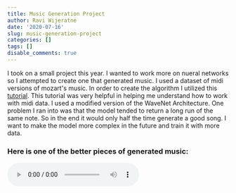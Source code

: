 ```yaml
---
title: Music Generation Project
author: Ravi Wijeratne
date: '2020-07-16'
slug: music-generation-project
categories: []
tags: []
disable_comments: true
---
```

I took on a small project this year. I wanted to work more on nueral networks so I attempted to create one that generated music. I used a dataset of midi versions of mozart's music. In order to create the algorithm I utilized this [tutorial](https://www.analyticsvidhya.com/blog/2020/01/how-to-perform-automatic-music-generation/). This tutorial was very helpful in helping me understand how to work with midi data. I used a modified version of the WaveNet Architecture. One problem I ran into was that the model tended to return a long run of the same note. So in the end it would only half the time generate a good song. I want to make the model more complex in the future and train it with more data.
### Here is one of the better pieces of generated music:
<audio controls>
  <source src="/blog/2020-07-16-music-generation-project_files/music-3.ogg" type="audio/ogg">
</audio>
